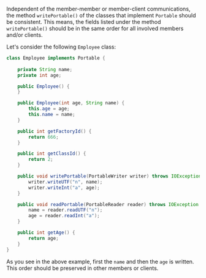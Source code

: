 
Independent of the member-member or member-client communications, the method `writePortable()` of the classes that implement `Portable` should be consistent. This means, the fields listed under the method `writePortable()` should be in the same order for all involved members and/or clients.

Let's consider the following `Employee` class:

```java
class Employee implements Portable {
    
    private String name;
    private int age;

    public Employee() {
    }

    public Employee(int age, String name) {
        this.age = age;
        this.name = name;
    }

    public int getFactoryId() {
        return 666;
    }

    public int getClassId() {
        return 2;
    }

    public void writePortable(PortableWriter writer) throws IOException { 
        writer.writeUTF("n", name);
        writer.writeInt("a", age);
    }

    public void readPortable(PortableReader reader) throws IOException {
        name = reader.readUTF("n");
        age = reader.readInt("a");
    }

    public int getAge() {
        return age;
    }
}
```

As you see in the above example, first the `name` and then the `age` is written. This order should be preserved in other members or clients.
